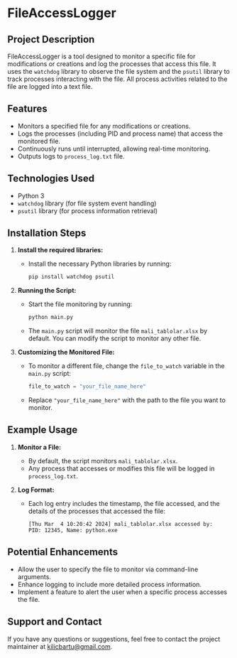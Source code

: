 
# FileAccessLogger

## Project Description

FileAccessLogger is a tool designed to monitor a specific file for modifications or creations and log the processes that access this file. It uses the `watchdog` library to observe the file system and the `psutil` library to track processes interacting with the file. All process activities related to the file are logged into a text file.

## Features
- Monitors a specified file for any modifications or creations.
- Logs the processes (including PID and process name) that access the monitored file.
- Continuously runs until interrupted, allowing real-time monitoring.
- Outputs logs to `process_log.txt` file.

## Technologies Used
- Python 3
- `watchdog` library (for file system event handling)
- `psutil` library (for process information retrieval)

## Installation Steps

1. **Install the required libraries:**
   - Install the necessary Python libraries by running:
     ```sh
     pip install watchdog psutil
     ```

2. **Running the Script:**
   - Start the file monitoring by running:
     ```sh
     python main.py
     ```

   - The `main.py` script will monitor the file `mali_tablolar.xlsx` by default. You can modify the script to monitor any other file.

3. **Customizing the Monitored File:**
   - To monitor a different file, change the `file_to_watch` variable in the `main.py` script:
     ```python
     file_to_watch = "your_file_name_here"
     ```
   - Replace `"your_file_name_here"` with the path to the file you want to monitor.

## Example Usage

1. **Monitor a File:**
   - By default, the script monitors `mali_tablolar.xlsx`. 
   - Any process that accesses or modifies this file will be logged in `process_log.txt`.

2. **Log Format:**
   - Each log entry includes the timestamp, the file accessed, and the details of the processes that accessed the file:
     ```
     [Thu Mar  4 10:20:42 2024] mali_tablolar.xlsx accessed by:
     PID: 12345, Name: python.exe
     ```

## Potential Enhancements
- Allow the user to specify the file to monitor via command-line arguments.
- Enhance logging to include more detailed process information.
- Implement a feature to alert the user when a specific process accesses the file.

## Support and Contact
If you have any questions or suggestions, feel free to contact the project maintainer at [kilicbartu@gmail.com](mailto:kilicbartu@gmail.com).
